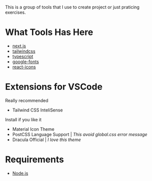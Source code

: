This is a group of tools that I use to create project or just praticing exercises.

# What Tools Has Here

- [next.js](https://nextjs.org/)
- [tailwindcss](https://tailwindcss.com/)
- [typescript](https://www.typescriptlang.org/)
- [google-fonts](https://fonts.google.com/)
- [react-icons](https://react-icons.github.io/react-icons)

# Extensions for VSCode

Really recommended

- Tailwind CSS InteliSense

Install if you like it

- Material Icon Theme
- PostCSS Language Support | _This avoid global.css error message_
- Dracula Official | _I love this theme_

# Requirements

- [Node.js](https://nodejs.org/en/)
